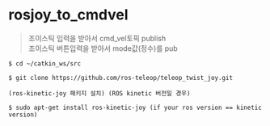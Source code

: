 # rosjoy_to_cmdvel

> 조이스틱 입력을 받아서 cmd_vel토픽 publish   
> 조이스틱 버튼입력을 받아서 mode값(정수)를 pub   

	$ cd ~/catkin_ws/src

	$ git clone https://github.com/ros-teleop/teleop_twist_joy.git

	(ros-kinetic-joy 패키지 설치) (ROS kinetic 버전일 경우)       
	
	$ sudo apt-get install ros-kinetic-joy (if your ros version == kinetic version)

